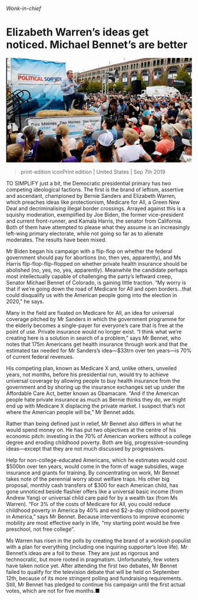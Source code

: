 ###### Wonk-in-chief

# Elizabeth Warren’s ideas get noticed. Michael Bennet’s are better 

![image](images/20190907_usp503.jpg) 

> print-edition iconPrint edition | United States | Sep 7th 2019 

TO SIMPLIFY just a bit, the Democratic presidential primary has two competing ideological factions. The first is the brand of leftism, assertive and ascendant, championed by Bernie Sanders and Elizabeth Warren, which preaches ideas like protectionism, Medicare for All, a Green New Deal and decriminalising illegal border crossings. Arrayed against this is a squishy moderation, exemplified by Joe Biden, the former vice-president and current front-runner, and Kamala Harris, the senator from California. Both of them have attempted to please what they assume is an increasingly left-wing primary electorate, while not going so far as to alienate moderates. The results have been mixed. 

Mr Biden began his campaign with a flip-flop on whether the federal government should pay for abortions (no, then yes, apparently), and Ms Harris flip-flop-flip-flopped on whether private health insurance should be abolished (no, yes, no, yes, apparently). Meanwhile the candidate perhaps most intellectually capable of challenging the party’s leftward creep, Senator Michael Bennet of Colorado, is gaining little traction. “My worry is that if we’re going down the road of Medicare for All and open borders…that could disqualify us with the American people going into the election in 2020,” he says. 

Many in the field are fixated on Medicare for All, an idea for universal coverage pitched by Mr Sanders in which the government programme for the elderly becomes a single-payer for everyone’s care that is free at the point of use. Private insurance would no longer exist. “I think what we’re creating here is a solution in search of a problem,” says Mr Bennet, who notes that 175m Americans get health insurance through work and that the estimated tax needed for Mr Sanders’s idea—$33trn over ten years—is 70% of current federal revenues. 

His competing plan, known as Medicare X and, unlike others, unveiled years, not months, before his presidential run, would try to achieve universal coverage by allowing people to buy health insurance from the government and by shoring up the insurance exchanges set up under the Affordable Care Act, better known as Obamacare. “And if the American people hate private insurance as much as Bernie thinks they do, we might end up with Medicare X displacing the private market. I suspect that’s not where the American people will be,” Mr Bennet adds. 

Rather than being defined just in relief, Mr Bennet also differs in what he would spend money on. He has put two objectives at the centre of his economic pitch: investing in the 70% of American workers without a college degree and eroding childhood poverty. Both are big, progressive-sounding ideas—except that they are not much discussed by progressives. 

Help for non-college-educated Americans, which he estimates would cost $500bn over ten years, would come in the form of wage subsidies, wage insurance and grants for training. By concentrating on work, Mr Bennet takes note of the perennial worry about welfare traps. His other big proposal, monthly cash transfers of $300 for each American child, has gone unnoticed beside flashier offers like a universal basic income (from Andrew Yang) or universal child care paid for by a wealth tax (from Ms Warren). “For 3% of the costs of Medicare for All, you could reduce childhood poverty in America by 40% and end $2-a-day childhood poverty in America,” says Mr Bennet. Because interventions to improve economic mobility are most effective early in life, “my starting point would be free preschool, not free college”. 

Ms Warren has risen in the polls by creating the brand of a wonkish populist with a plan for everything (including one inquiring supporter’s love life). Mr Bennet’s ideas are a foil to these. They are just as rigorous and technocratic, but more rooted in pragmatism. Unfortunately, few voters have taken notice yet. After attending the first two debates, Mr Bennet failed to qualify for the television debate that will be held on September 12th, because of its more stringent polling and fundraising requirements. Still, Mr Bennet has pledged to continue his campaign until the first actual votes, which are not for five months.■ 

